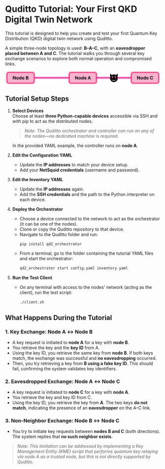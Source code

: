 # Quditto Tutorial: Your First QKD Digital Twin Network

This tutorial is designed to help you create and test your first Quantum Key Distribution (QKD) digital twin network using Quditto.

A simple three-node topology is used: **B–A–C**, with an **eavesdropper placed between A and C**. The tutorial walks you through several key exchange scenarios to explore both normal operation and compromised links.

![Quditto tutorial network](Images/quditto_tutorial_network.png)



##  Tutorial Setup Steps

1. **Select Devices**  
   Choose at least **three Python-capable devices** accessible via SSH and with pip to act as the distributed nodes.  
   >  *Note: The Quditto orchestrator and controller can run on any of the nodes—no dedicated machine is required.*

   In the provided YAML example, the controller runs on **node A**.

2. **Edit the Configuration YAML**  
   - Update the **IP addresses** to match your device setup.  
   - Add your **NetSquid credentials** (username and password).

3. **Edit the Inventory YAML**  
   - Update the **IP addresses** again.  
   - Add the **SSH credentials** and the path to the Python interpreter on each device.

4. **Deploy the Orchestrator**  
   - Choose a device connected to the network to act as the orchestrator (it can be one of the nodes).  
   - Clone or copy the Quditto repository to that device.  
   - Navigate to the Quditto folder and run:  
     ```bash
     pip install qd2_orchestrator
     ```
   - From a terminal, go to the folder containing the tutorial YAML files and start the orchestrator:
     ```bash
     qd2_orchestrator start config.yaml inventory.yaml
     ```

5. **Run the Test Client**  
   - On any terminal with access to the nodes' network (acting as the client), run the test script:
     ```bash
     ./client.sh
     ```


##  What Happens During the Tutorial

### 1.  Key Exchange: Node A ↔ Node B

- A key request is initiated to **node A** for a key with **node B**.
- You retrieve the key and the **key ID** from A.
- Using the key ID, you retrieve the same key from **node B**. If both keys match, the exchange was successful and **no eavesdropping** occurred.
- Then, you try retrieving a key from **B using a fake key ID**. This should fail, confirming the system validates key identifiers.


### 2.  Eavesdropped Exchange: Node A ↔ Node C

- A key request is initiated to **node C** for a key with **node A**.
- You retrieve the key and key ID from C.
- Using the key ID, you retrieve the key from **A**. The two keys **do not match**, indicating the presence of an **eavesdropper** on the A–C link.



### 3.  Non-Neighbor Exchange: Node B ↔ Node C

- You try to initiate key requests between **nodes B and C** (both directions). The system replies that **no such neighbor exists**.
>  *Note: This limitation can be addressed by implementing a Key Management Entity (KME) script that performs quantum key relaying via node A as a trusted node, but this is not directly supported by Quditto.*




